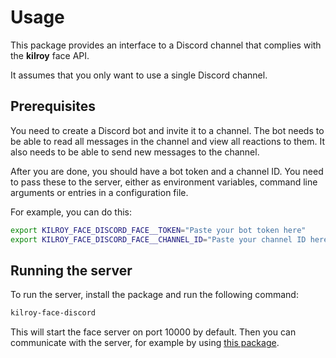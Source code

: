 # Usage

This package provides an interface to a Discord channel
that complies with the **kilroy** face API.

It assumes that you only want to use a single Discord channel.

## Prerequisites

You need to create a Discord bot and invite it to a channel.
The bot needs to be able to read all messages in the channel
and view all reactions to them.
It also needs to be able to send new messages to the channel.

After you are done, you should have a bot token and a channel ID.
You need to pass these to the server,
either as environment variables, command line arguments
or entries in a configuration file.

For example, you can do this:

```sh
export KILROY_FACE_DISCORD_FACE__TOKEN="Paste your bot token here"
export KILROY_FACE_DISCORD_FACE__CHANNEL_ID="Paste your channel ID here"
```

## Running the server

To run the server, install the package and run the following command:

```sh
kilroy-face-discord
```

This will start the face server on port 10000 by default.
Then you can communicate with the server, for example by using
[this package](https://github.com/kilroybot/kilroy-face-client-py-sdk).
